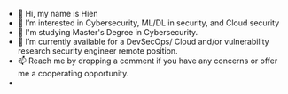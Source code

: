 - 👋 Hi, my name is Hien
- 👀 I’m interested in Cybersecurity, ML/DL in security, and Cloud security
- 🌱 I'm studying Master's Degree in Cybersecurity.
- 💞️ I’m currently available for a DevSecOps/ Cloud and/or vulnerability research security engineer remote position.
- 📫 Reach me by dropping a comment if you have any concerns or offer me a cooperating opportunity.
- 
<!---
hienntt93/hienntt93 is a ✨ special ✨ repository because its `README.md` (this file) appears on your GitHub profile.
You can click the Preview link to take a look at your changes.
--->
